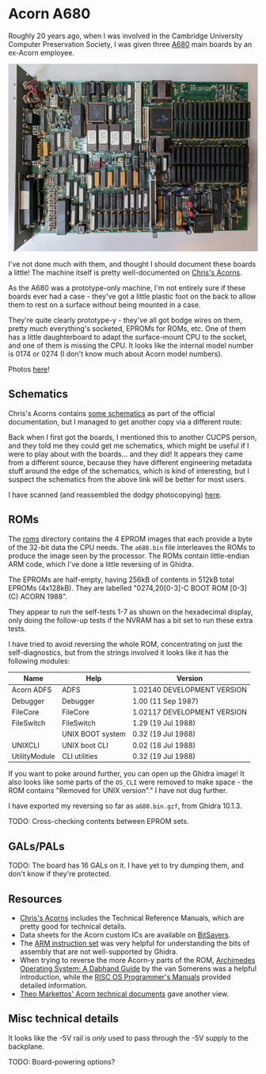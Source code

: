 # Acorn A680

Roughly 20 years ago, when I was involved in the Cambridge University
Computer Preservation Society, I was given three
[A680](https://www.computinghistory.org.uk/det/16155/Acorn-A680/) main
boards by an ex-Acorn employee.

![A680 main board](./photos/a680_small.jpg)

I've not done much with them, and thought I should document these
boards a little! The machine itself is pretty well-documented on
[Chris's
Acorns](http://chrisacorns.computinghistory.org.uk/RISCiXComputers.html#A680).

As the A680 was a prototype-only machine, I'm not entirely sure if
these boards ever had a case - they've got a little plastic foot on
the back to allow them to rest on a surface without being mounted in a
case.

They're quite clearly prototype-y - they've all got bodge wires on
them, pretty much everything's socketed, EPROMs for ROMs, etc. One of
them has a little daughterboard to adapt the surface-mount CPU to the
socket, and one of them is missing the CPU. It looks like the internal
model number is 0174 or 0274 (I don't know much about Acorn model
numbers).

Photos [here](./photos)!

## Schematics

Chris's Acorns contains [some
schematics](http://chrisacorns.computinghistory.org.uk/docs/Acorn/Manuals/Acorn_A680TRM_Drawings.zip)
as part of the official documentation, but I managed to get another
copy via a different route:

Back when I first got the boards, I mentioned this to another CUCPS
person, and they told me they could get me schematics, which might be
useful if I were to play about with the boards... and they did! It
appears they came from a different source, because they have different
engineering metadata stuff around the edge of the schematics, which is
kind of interesting, but I suspect the schematics from the above link
will be better for most users.

I have scanned (and reassembled the dodgy photocopying)
[here](./schematics).

## ROMs

The [roms](./roms) directory contains the 4 EPROM images that each
provide a byte of the 32-bit data the CPU needs. The `a680.bin` file
interleaves the ROMs to produce the image seen by the processor. The
ROMs contain little-endian ARM code, which I've done a little
reversing of in Ghidra.

The EPROMs are half-empty, having 256kB of contents in 512kB total
EPROMs (4x128kB). They are labelled "0274,20[0-3]-C BOOT ROM [0-3] (C)
ACORN 1988".

They appear to run the self-tests 1-7 as shown on the hexadecimal
display, only doing the follow-up tests if the NVRAM has a bit set to
run these extra tests.

I have tried to avoid reversing the whole ROM, concentrating on just
the self-diagnostics, but from the strings involved it looks like it
has the following modules:

| Name          | Help             | Version                     |
|---------------|------------------|-----------------------------|
| Acorn ADFS    | ADFS             | 1.02140 DEVELOPMENT VERSION |
| Debugger      | Debugger         | 1.00 (11 Sep 1987)          |
| FileCore      | FileCore         | 1.02117 DEVELOPMENT VERSION |
| FileSwitch    | FileSwitch       | 1.29 (19 Jul 1988)          |
|               | UNIX BOOT system | 0.32 (19 Jul 1988)          |
| UNIXCLI       | UNIX boot CLI    | 0.02 (18 Jul 1988)          |
| UtilityModule | CLI utilities    | 0.32 (19 Jul 1988)          |

If you want to poke around further, you can open up the Ghidra image!
It also looks like some parts of the `OS_CLI` were removed to make
space - the ROM contains "Removed for UNIX version"." I have not dug
further.

I have exported my reversing so far as `a680.bin.gzf`, from Ghidra
10.1.3.

TODO: Cross-checking contents between EPROM sets.

## GALs/PALs

TODO: The board has 16 GALs on it. I have yet to try dumping them, and
don't know if they're protected.

## Resources

 * [Chris's
   Acorns](http://chrisacorns.computinghistory.org.uk/RISCiXComputers.html#A680)
   includes the Technical Reference Manuals, which are pretty good for
   technical details.
 * Data sheets for the Acorn custom ICs are available on
   [BitSavers](http://www.bitsavers.org/pdf/acorn/).
 * The [ARM instruction
   set](https://iitd-plos.github.io/col718/ref/arm-instructionset.pdf)
   was very helpful for understanding the bits of assembly that are
   not well-supported by Ghidra.
 * When trying to reverse the more Acorn-y parts of the ROM,
   [Archimedes Operating System: A Dabhand
   Guide](https://www.pagetable.com/docs/Archimedes%20Operating%20System.pdf)
   by the van Somerens was a helpful introduction, while the [RISC OS
   Programmer's
   Manuals](http://www.riscos.com/support/developers/) provided
   detailed information.
 * [Theo Markettos' Acorn technical
   documents](https://www.chiark.greenend.org.uk/~theom/riscos/techdocs.html)
   gave another view.

## Misc technical details

It looks like the -5V rail is *only* used to pass through the -5V
supply to the backplane.

TODO: Board-powering options?
